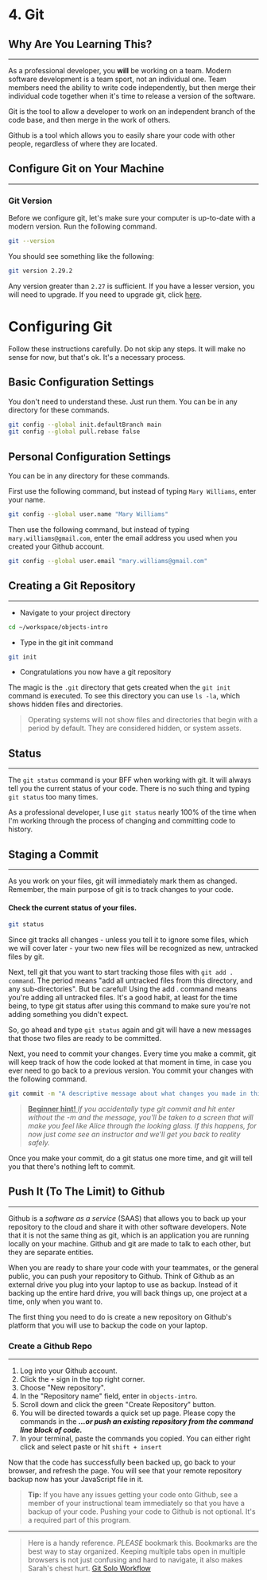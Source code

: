 # 4. Git

## Why Are You Learning This?
---
As a professional developer, you **will** be working on a team. Modern software development is a team sport, not an individual one. Team members need the ability to write code independently, but then merge their individual code together when it's time to release a version of the software.

Git is the tool to allow a developer to work on an independent branch of the code base, and then merge in the work of others.

Github is a tool which allows you to easily share your code with other people, regardless of where they are located.

## Configure Git on Your Machine
---
### Git Version
Before we configure git, let's make sure your computer is up-to-date with a modern version. Run the following command.

```sh
git --version
```

You should see something like the following:

```sh
git version 2.29.2
```

Any version greater than `2.27` is sufficient. If you have a lesser version, you will need to upgrade. If you need to upgrade git, click [here](./GIT_UPGRADE.md).

# Configuring Git

Follow these instructions carefully. Do not skip any steps. It will make no sense for now, but that's ok. It's a necessary process.

## Basic Configuration Settings

You don't need to understand these. Just run them. You can be in any directory for these commands.

```sh
git config --global init.defaultBranch main
git config --global pull.rebase false
```

## Personal Configuration Settings

You can be in any directory for these commands.

First use the following command, but instead of typing `Mary Williams`, enter your name.

```sh
git config --global user.name "Mary Williams"
```

Then use the following command, but instead of typing `mary.williams@gmail.com`, enter the email address you used when you created your Github account.

```sh
git config --global user.email "mary.williams@gmail.com"
```

## Creating a Git Repository 
---
- Navigate to your project directory
 ```sh
cd ~/workspace/objects-intro
```
- Type in the git init command
```sh
git init
```
- Congratulations you now have a git repository


The magic is the `.git` directory that gets created when the `git init` command is executed. To see this directory you can use `ls -la`, which shows hidden files and directories.

> Operating systems will not show files and directories that begin with a period by default. They are considered hidden, or system assets.

## Status
---
The `git status` command is your BFF when working with git. It will always tell you the current status of your code. There is no such thing and typing `git status` too many times.

As a professional developer, I use `git status` nearly 100% of the time when I'm working through the process of changing and committing code to history.

## Staging a Commit
---
As you work on your files, git will immediately mark them as changed. Remember, the main purpose of git is to track changes to your code.

#### Check the current status of your files.

```sh
git status
```

Since git tracks all changes - unless you tell it to ignore some files, which we will cover later - your two new files will be recognized as new, untracked files by git.

Next, tell git that you want to start tracking those files with `git add . command`. The period means "add all untracked files from this directory, and any sub-directories". But be careful! Using the add . command means you're adding all untracked files. It's a good habit, at least for the time being, to type git status after using this command to make sure you're not adding something you didn't expect.

So, go ahead and type `git status` again and git will have a new messages that those two files are ready to be committed.

Next, you need to commit your changes. Every time you make a commit, git will keep track of how the code looked at that moment in time, in case you ever need to go back to a previous version. You commit your changes with the following command.

```sh
git commit -m "A descriptive message about what changes you made in this commit"
```

> <u> **Beginner  hint!** </u> *If you accidentally type git commit and hit enter without the -m and the message, you'll be taken to a screen that will make you feel like Alice through the looking glass. If this happens, for now just come see an instructor and we'll get you back to reality safely.*

Once you make your commit, do a git status one more time, and git will tell you that there's nothing left to commit.

## Push It (To The Limit) to Github 
---
Github is a _software as a service_ (SAAS) that allows you to back up your repository to the cloud and share it with other software developers. Note that it is not the same thing as git, which is an application you are running locally on your machine. Github and git are made to talk to each other, but they are separate entities.

When you are ready to share your code with your teammates, or the general public, you can push your repository to Github. Think of Github as an external drive you plug into your laptop to use as backup. Instead of it backing up the entire hard drive, you will back things up, one project at a time, only when you want to.

The first thing you need to do is create a new repository on Github's platform that you will use to backup the code on your laptop.

### Create a Github Repo
---
1. Log into your Github account.
1. Click the `+` sign in the top right corner.
1. Choose "New repository".
1. In the "Repository name" field, enter in `objects-intro`.
1. Scroll down and click the green "Create Repository" button.
1. You will be directed towards a quick set up page. Please copy the commands in the ***…or push an existing repository from the command line block of code.***
1. In your terminal, paste the commands you copied. You can either right click and select paste or hit `shift + insert`

Now that the code has successfully been backed up, go back to your browser, and refresh the page. You will see that your remote repository backup now has your JavaScript file in it.

> **Tip:** If you have any issues getting your code onto Github, see a member of your instructional team immediately so that you have a backup of your code. Pushing your code to Github is not optional. It's a required part of this program.
---
> Here is a handy reference. *PLEASE* bookmark this. Bookmarks are the best way to stay organized. Keeping multiple tabs open in multiple browsers is not just confusing and hard to navigate, it also makes Sarah's chest hurt. 
[Git Solo Workflow ](./GITHUB_FLOW.md)
